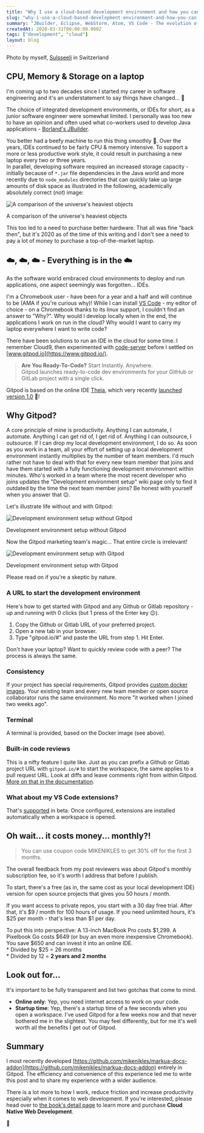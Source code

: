 ```yaml
---
title: "Why I use a cloud-based development environment and how you can too"
slug: "why-i-use-a-cloud-based-development-environment-and-how-you-can-too"
summary: "JBuilder, Eclipse, WebStorm, Atom, VS Code - The evolution of my development IDEs before I moved to the cloud. Learn why I did and how you can too!"
createdAt: 2020-03-31T00:00:00.000Z
tags: ["development", "cloud"]
layout: blog
---
```


<script>
  const assetsBasePath = `/blog/${slug}`;
</script>

Photo by myself, [Sulsseeli](https://goo.gl/maps/tezxpewfmSGkNFme6) in Switzerland

## CPU, Memory & Storage on a laptop

I'm coming up to two decades since I started my career in software engineering and it's an understatement to say things have changed... 👴

The choice of integrated development environments, or IDEs for short, as a junior software engineer were somewhat limited. I personally was too new to have an opinion and often used what co-workers used to develop Java applications - [Borland's JBuilder](https://en.wikipedia.org/wiki/JBuilder).

You better had a beefy machine to run this thing smoothly 💪. Over the years, IDEs continued to be fairly CPU & memory intensive. To support a more or less productive work style, it could result in purchasing a new laptop every two or three years.  
In parallel, developing software required an increased storage capacity - initially because of `*.jar` file dependencies in the Java world and more recently due to `node_modules` directories that can quickly take up large amounts of disk space as illustrated in the following, academically absolutely correct (_not_) image:

![A comparison of the universe's heaviest objects]({assetsBasePath}/1.jpg)

A comparison of the universe's heaviest objects

This too led to a need to purchase better hardware. That all was fine "back then", but it's 2020 as of the time of this writing and I don't see a need to pay a lot of money to purchase a top-of-the-market laptop.

## ☁️, ☁️, ☁️ - Everything is in the ☁️

As the software world embraced cloud environments to deploy and run applications, one aspect seemingly was forgotten... IDEs.

I'm a Chromebook user - have been for a year and a half and will continue to be (AMA if you're curious why)! While I can install [VS Code](https://code.visualstudio.com/) - my editor of choice - on a Chromebook thanks to its linux support, I couldn't find an answer to "Why?". Why would I develop locally when in the end, the applications I work on run in the cloud? Why would I want to carry my laptop everywhere I want to write code?

There have been solutions to run an IDE in the cloud for some time. I remember Cloud9, then experimented with [code-server](https://github.com/cdr/code-server) before I settled on [www.gitpod.io](https://www.gitpod.io/).

> **Are You Ready-To-Code?** Start Instantly. Anywhere.  
> Gitpod launches ready-to-code dev environments for your GitHub or GitLab project with a single click.

Gitpod is based on the online IDE [Theia](https://theia-ide.org/), which very recently [launched version 1.0](https://dev.to/svenefftinge/theia-1-0-finally-a-good-browser-ide-3ok0) 🎉!

## Why Gitpod?

A core principle of mine is productivity. Anything I can automate, I automate. Anything I can get rid of, I get rid of. Anything I can outsource, I outsource. If I can drop my local development environment, I do so. As soon as you work in a team, all your effort of setting up a local development environment instantly multiplies by the number of team members. I'd much rather not have to deal with that for every new team member that joins and have them started with a fully functioning development environment within minutes. Who's worked in a team where the most recent developer who joins updates the "Development environment setup" wiki page only to find it outdated by the time the next team member joins? Be honest with yourself when you answer that 😉.

Let's illustrate life without and with Gitpod:

![Development environment setup without Gitpod]({assetsBasePath}/2.jpg)

Development environment setup without Gitpod

Now the Gitpod marketing team's magic... That entire circle is irrelevant!

![Development environment setup with Gitpod]({assetsBasePath}/3.jpg)

Development environment setup with Gitpod

Please read on if you're a skeptic by nature.

### A URL to start the development environment

Here's how to get started with Gitpod and any Github or Gitlab repository - up and running with 0 clicks (but 1 press of the Enter key 😉).

1.  Copy the Github or Gitlab URL of your preferred project.
2.  Open a new tab in your browser.
3.  Type "gitpod.io/#" and paste the URL from step 1. Hit Enter.

Don't have your laptop? Want to quickly review code with a peer? The process is always the same.

### Consistency

If your project has special requirements, Gitpod provides [custom docker images](https://www.gitpod.io/docs/config-docker/). Your existing team and every new team member or open source collaborator runs the same environment. No more "it worked when I joined two weeks ago".

### Terminal

A terminal is provided, based on the Docker image (see above).

### Built-in code reviews

This is a nifty feature I quite like. Just as you can prefix a Github or Gitlab project URL with `gitpod.io/#` to start the workspace, the same applies to a pull request URL. Look at diffs and leave comments right from within Gitpod. [More on that in the documentation](https://www.gitpod.io/docs/code-reviews/).

### What about my VS Code extensions?

That's [supported](https://www.gitpod.io/docs/vscode-extensions/) in beta. Once configured, extensions are installed automatically when a workspace is opened.

## Oh wait... it costs money... monthly?!

> You can use coupon code MIKENIKLES to get 30% off for the first 3 months.

The overall feedback from my post reviewers was about Gitpod's monthly subscription fee, so it's worth I address that before I publish.

To start, there's a free (as in, the same cost as your local development IDE) version for open source projects that gives you 50 hours / month.

If you want access to private repos, you start with a 30 day free trial. After that, it's $9 / month for 100 hours of usage. If you need unlimited hours, it's $25 per month - that's less than $1 per day.

To put this into perspective: A 13-inch MacBook Pro costs $1,299. A Pixelbook Go costs $649 (or buy an even more inexpensive Chromebook). You save $650 and can invest it into an online IDE.  
\* Divided by $25 = 26 months  
\* Divided by 12 = **2 years and 2 months**

## Look out for...

It's important to be fully transparent and list two gotchas that come to mind.

*   **Online only**: Yep, you need internet access to work on your code.
*   **Startup time**: Yep, there's a startup time of a few seconds when you open a workspace. I've used Gitpod for a few weeks now and that never bothered me in the slightest. You may feel differently, but for me it's well worth all the benefits I get out of Gitpod.

## Summary

I most recently developed [https://github.com/mikenikles/markua-docs-addon](https://github.com/mikenikles/markua-docs-addon) entirely in Gitpod. The efficiency and convenience of this experience led me to write this post and to share my experience with a wider audience.

There is a lot more to how I work, reduce friction and increase productivity especially when it comes to web development. If you're interested, please head over to [the book's detail page](/cloud-native-web-development) to learn more and purchase **Cloud Native Web Development**.

👋
